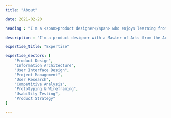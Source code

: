 ```yaml
---
title: "About"

date: 2021-02-20

heading : "I'm a <span>product designer</span> who enjoys learning from users."

description : "I'm a product designer with a Master of Arts from the Academy of Art University, San Francisco, California. <br><br>With a background in product design and three years of experience in printing industry in Thailand, I decided to study abroad in the United States. Here I was introduced to user interface design, and amazed with the possibility of creating experiences through interactive devices. User testing is very important to me. I love to observe how people react and navigate through prototypes, to listen to what they need. <b>I use that feedback to design visually engaging products.</b>"

expertise_title: "Expertise"

expertise_sectors: [
	"Product Design",
	"Information Architecture",
	"User Interface Design",
	"Project Management",
	"User Research",
	"Competitive Analysis",
	"Prototyping & Wireframing",
	"Usability Testing",
	"Product Strategy"
]

---
```

